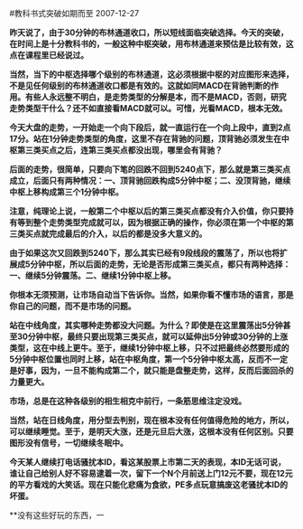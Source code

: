 #教科书式突破如期而至
2007-12-27

**昨天说了，由于30分钟的布林通道收口，所以短线面临突破选择。今天的突破，在时间上是十分教科书的，一般这种中枢突破，用布林通道来预估是比较有效，这点在课程里已经说过。**
 
**当然，当下的中枢选择哪个级别的布林通道，这必须根据中枢的对应图形来选择，不是见任何级别的布林通道收口都是有效的。这就如同MACD在背驰判断的作用。有些人永远整不明白，是走势类型的分解是本，而不是MACD，否则，研究走势类型干什么？还不如直接看MACD就可以。可惜，光看MACD，根本无效。**
 
**今天大盘的走势，一开始走一个向下段后，就一直运行在一个向上段中，直到2点17分。站在1分钟走势类型的角度，这里不存在背驰的问题，顶背驰必须发生在中枢第三类买点之后，连第三类买点都没出现，哪里会有背驰？**
 
**后面的走势，很简单，只要向下笔的回跌不回到5240点下，那么就是第三类买点成立，后面只有两种情况：一、顶背驰回跌构成5分钟中枢；二、没顶背驰，继续中枢上移构成第三个1分钟中枢。**
 
**注意，纯理论上说，一般第二个中枢以后的第三类买点都没有介入价值，你只要持有等到整个走势类型完成就可以，因为根据正确的操作，你必须在第一个中枢的第三类买点就完成最后的介入，以后的都是没多大意义的。**
 
**由于如果这次又回跌到5240下，那么其实已经有9段线段的震荡了，所以也将扩展成5分钟中枢，所以后面的走势，无论是否形成第三类买点，都只有两种选择：一、继续5分钟震荡。二、继续1分钟中枢上移。**
 
**你根本无须预测，让市场自动当下告诉你。当然，如果你看不懂市场的语言，那是你自己的问题，而不是市场的问题。**
 
**站在中线角度，其实哪种走势都没大问题。为什么？即使是在这里震荡出5分钟甚至30分钟中枢，最终只要出现第三类买点，就可以延伸出5分钟或30分钟的上涨类型，这在中线上更牛。至于，继续1分钟中枢上移，只不过把最终必然要形成的5分钟中枢位置也同时上移，站在中枢角度，第一个5分钟中枢太高，反而不一定是好事，因为，一旦不能构成第二个，就只能是盘整走势，这样，反而后面回杀的力量更大。**
 
**市场，总是在这种各级别的相生相克中前行，一条筋思维注定没戏。**
 
**当然，站在日线角度，用分型去判别，现在根本没有任何值得危险的地方，所以，可以继续睡觉。至于，是明天大涨，还是元旦后大涨，这根本没有任何区别。只要图形没有信号，一切继续冬眠中。**
 
**今天某人继续打电话骚扰本ID，看这某股票上市第二天的表现，本ID无话可说，谁让自己给别人好不容易逮着一次，留下一个N个月前送上门12元不要，现在12元的平方看戏的大笑话。现在只能化悲痛为食欲，PE多点玩意搞废这老骚扰本ID的坏蛋。**
 
**没有这些好玩的东西，一